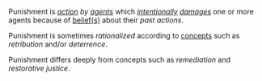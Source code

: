 Punishment is *[action](https://github.com/gcassel/Modular-Organization-Terminology/blob/master/terms/action.md) by [agents](https://github.com/gcassel/Modular-Organization-Terminology/blob/master/terms/agent.md)* which *[intentionally](https://github.com/gcassel/Modular-Organization-Terminology/blob/master/terms/intention.md) [damages](https://github.com/gcassel/Modular-Organization-Terminology/blob/master/terms/damage.md)* one or more agents because of [belief(s)](https://github.com/gcassel/Modular-Organization-Terminology/blob/master/terms/belief.md) about their *past actions*.

Punishment is sometimes *rationalized* according to [concepts](https://github.com/gcassel/Modular-Organization-Terminology/blob/master/terms/concept.md) such as *retribution* and/or *deterrence*.
 
Punishment differs deeply from concepts such as *remediation* and *restorative justice*.
